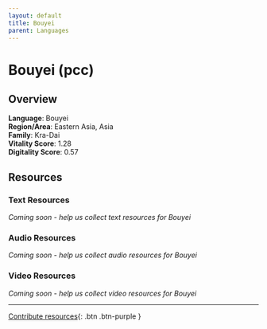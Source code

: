 ```yaml
---
layout: default
title: Bouyei
parent: Languages
---
```


# Bouyei (pcc)

## Overview

**Language**: Bouyei  
**Region/Area**: Eastern Asia, Asia  
**Family**: Kra-Dai  
**Vitality Score**: 1.28  
**Digitality Score**: 0.57  

## Resources

### Text Resources
*Coming soon - help us collect text resources for Bouyei*

### Audio Resources
*Coming soon - help us collect audio resources for Bouyei*

### Video Resources
*Coming soon - help us collect video resources for Bouyei*

---

[Contribute resources](https://fairtrain.github.io/){: .btn .btn-purple }
